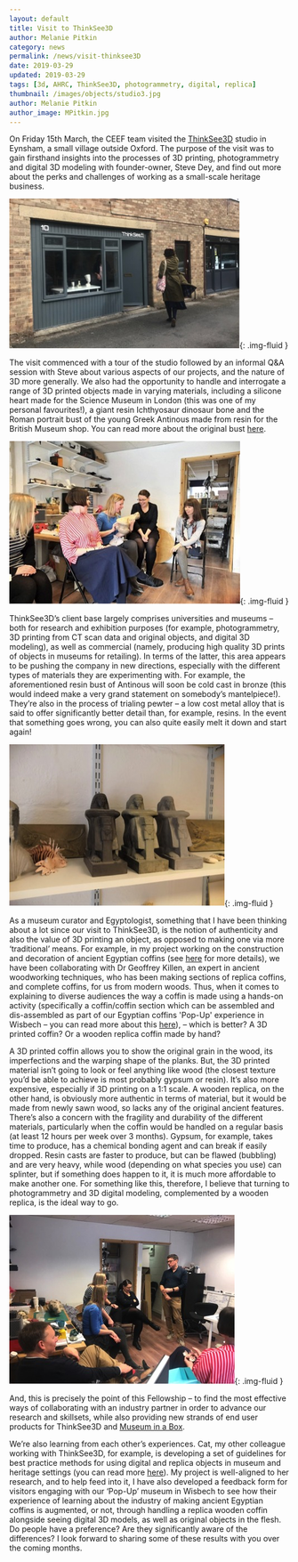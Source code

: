 ```yaml
---
layout: default
title: Visit to ThinkSee3D
author: Melanie Pitkin
category: news
permalink: /news/visit-thinksee3D
date: 2019-03-29
updated: 2019-03-29
tags: [3d, AHRC, ThinkSee3D, photogrammetry, digital, replica]
thumbnail: /images/objects/studio3.jpg
author: Melanie Pitkin
author_image: MPitkin.jpg
---
```

On Friday 15th March, the CEEF team visited the [ThinkSee3D](https://www.thinksee3d.com) studio in Eynsham, a small village outside Oxford. The purpose of the visit was to gain firsthand insights into the processes of 3D printing, photogrammetry and digital 3D modeling with founder-owner, Steve Dey, and find out more about the perks and challenges of working as a small-scale heritage business.

![ThinkSee3D studio](/images/objects/studio.jpg){: .img-fluid }

The visit commenced with a tour of the studio followed by an informal Q&A session with Steve about various aspects of our projects, and the nature of 3D more generally. We also had the opportunity to handle and interrogate a range of 3D printed objects made in varying materials, including a silicone heart made for the Science Museum in London (this was one of my personal favourites!), a giant resin Ichthyosaur dinosaur bone and the Roman portrait bust of the young Greek Antinous made from resin for the British Museum shop. You can read more about the original bust [here](https://www.britishmuseum.org/research/collection_online/collection_object_details.aspx?partId=1&objectId=460095). 

![ThinkSee3D studio](/images/objects/studio2.jpg){: .img-fluid }

ThinkSee3D’s client base largely comprises universities and museums – both for research and exhibition purposes (for example, photogrammetry, 3D printing from CT scan data and original objects, and digital 3D modeling), as well as commercial (namely, producing high quality 3D prints of objects in museums for retailing). In terms of the latter, this area appears to be pushing the company in new directions, especially with the different types of materials they are experimenting with. For example, the aforementioned resin bust of Antinous will soon be cold cast in bronze (this would indeed make a very grand statement on somebody’s mantelpiece!). They’re also in the process of trialing pewter – a low cost metal alloy that is said to offer significantly better detail than, for example, resins. In the event that something goes wrong, you can also quite easily melt it down and start again!

![ThinkSee3D studio](/images/objects/studio3.jpg){: .img-fluid }

As a museum curator and Egyptologist, something that I have been thinking about a lot since our visit to ThinkSee3D, is the notion of authenticity and also the value of 3D printing an object, as opposed to making one via more ‘traditional’ means. For example, in my project working on the construction and decoration of ancient Egyptian coffins (see [here](www.egyptiancoffins.org) for more details), we have been collaborating with Dr Geoffrey Killen, an expert in ancient woodworking techniques, who has been making sections of replica coffins, and complete coffins, for us from modern woods. Thus, when it comes to explaining to diverse audiences the way a coffin is made using a hands-on activity (specifically a coffin/coffin section which can be assembled and dis-assembled as part of our Egyptian coffins 'Pop-Up' experience in Wisbech – you can read more about this [here](https://egyptiancoffins.org/news/wisbech-pop-up-museum)), – which is better? A 3D printed coffin? Or a wooden replica coffin made by hand?

A 3D printed coffin allows you to show the original grain in the wood, its imperfections and the warping shape of the planks. But, the 3D printed material isn’t going to look or feel anything like wood (the closest texture you’d be able to achieve is most probably gypsum or resin). It’s also more expensive, especially if 3D printing on a 1:1 scale. A wooden replica, on the other hand, is obviously more authentic in terms of material, but it would be made from newly sawn wood, so lacks any of the original ancient features. There’s also a concern with the fragility and durability of the different materials, particularly when the coffin would be handled on a regular basis (at least 12 hours per week over 3 months). Gypsum, for example, takes time to produce, has a chemical bonding agent and can break if easily dropped. Resin casts are faster to produce, but can be flawed (bubbling) and are very heavy, while wood (depending on what species you use) can splinter, but if something does happen to it, it is much more affordable to make another one. For something like this, therefore, I believe that turning to photogrammetry and 3D digital modeling, complemented by a wooden replica, is the ideal way to go. 

![ThinkSee3D studio](/images/objects/studio4.jpg){: .img-fluid }

And, this is precisely the point of this Fellowship – to find the most effective ways of collaborating with an industry partner in order to advance our research and skillsets, while also providing new strands of end user products for ThinkSee3D and [Museum in a Box](http://www.museuminabox.org). 

We’re also learning from each other’s experiences. Cat, my other colleague working with ThinkSee3D, for example, is developing a set of guidelines for best practice methods for using digital and replica objects in museum and heritage settings (you can read more [here](https://creative-economy.fitzmuseum.cam.ac.uk/projects/project-two-policy/)). My project is well-aligned to her research, and to help feed into it, I have also developed a feedback form for visitors engaging with our ‘Pop-Up’ museum in Wisbech to see how their experience of learning about the industry of making ancient Egyptian coffins is augmented, or not, through handling a replica wooden coffin alongside seeing digital 3D models, as well as original objects in the flesh. Do people have a preference? Are they significantly aware of the differences? I look forward to sharing some of these results with you over the coming months. 
